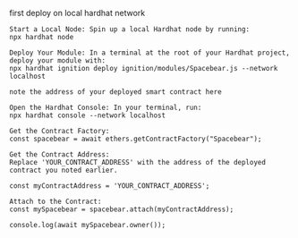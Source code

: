 first deploy on local hardhat network

    Start a Local Node: Spin up a local Hardhat node by running:
    npx hardhat node

    Deploy Your Module: In a terminal at the root of your Hardhat project, deploy your module with:
    npx hardhat ignition deploy ignition/modules/Spacebear.js --network localhost

    note the address of your deployed smart contract here

    Open the Hardhat Console: In your terminal, run:
    npx hardhat console --network localhost

    Get the Contract Factory:
    const spacebear = await ethers.getContractFactory("Spacebear");

    Get the Contract Address:
    Replace 'YOUR_CONTRACT_ADDRESS' with the address of the deployed contract you noted earlier.

    const myContractAddress = 'YOUR_CONTRACT_ADDRESS';

    Attach to the Contract:
    const mySpacebear = spacebear.attach(myContractAddress);

    console.log(await mySpacebear.owner());